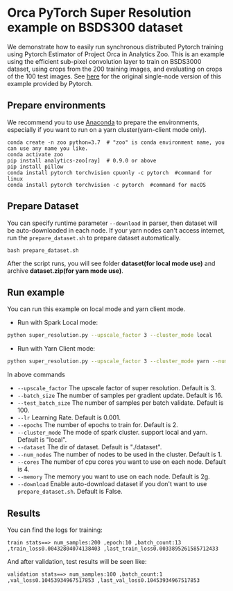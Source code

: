# Orca PyTorch Super Resolution example on BSDS300 dataset

We demonstrate how to easily run synchronous distributed Pytorch training using Pytorch Estimator of Project Orca in Analytics Zoo. This is an example using the efficient sub-pixel convolution layer to train on BSDS3000 dataset, using crops from the 200 training images, and evaluating on crops of the 100 test images. See [here]( https://github.com/pytorch/examples/tree/master/super_resolution) for the original single-node version of this example provided by Pytorch.

## Prepare environments
We recommend you to use [Anaconda](https://www.anaconda.com/distribution/#linux) to prepare the environments, especially if you want to run on a yarn cluster(yarn-client mode only).
```
conda create -n zoo python=3.7  # "zoo" is conda environment name, you can use any name you like.
conda activate zoo
pip install analytics-zoo[ray]  # 0.9.0 or above
pip install pillow
conda install pytorch torchvision cpuonly -c pytorch  #command for linux
conda install pytorch torchvision -c pytorch  #command for macOS
```

## Prepare Dataset
You can specify runtime parameter `--download` in parser, then dataset will be auto-downloaded in each node.
If your yarn nodes can't access internet, run the `prepare_dataset.sh` to prepare dataset automatically.
```
bash prepare_dataset.sh
```
After the script runs, you will see folder **dataset(for local mode use)** and archive **dataset.zip(for yarn mode use)**.

## Run example
You can run this example on local mode and yarn client mode.

- Run with Spark Local mode:
```bash
python super_resolution.py --upscale_factor 3 --cluster_mode local
```

- Run with Yarn Client mode:
```bash
python super_resolution.py --upscale_factor 3 --cluster_mode yarn --num_nodes 4 --download
```

In above commands
* `--upscale_factor` The upscale factor of super resolution. Default is 3.
* `--batch_size` The number of samples per gradient update. Default is 16.
* `--test_batch_size` The number of samples per batch validate. Default is 100.
* `--lr` Learning Rate. Default is 0.001.
* `--epochs` The number of epochs to train for. Default is 2.
* `--cluster_mode` The mode of spark cluster. support local and yarn. Default is "local".
* `--dataset` The dir of dataset. Default is "./dataset".
* `--num_nodes` The number of nodes to be used in the cluster. Default is 1.
* `--cores` The number of cpu cores you want to use on each node. Default is 4.
* `--memory` The memory you want to use on each node. Default is 2g.
* `--download` Enable auto-download dataset if you don't want to use `prepare_dataset.sh`. Default is False.

## Results
You can find the logs for training:
```
train stats==> num_samples:200 ,epoch:10 ,batch_count:13 ,train_loss0.00432804074138403 ,last_train_loss0.0033895261585712433
```
And after validation, test results will be seen like:
```
validation stats==> num_samples:100 ,batch_count:1 ,val_loss0.10453934967517853 ,last_val_loss0.10453934967517853
```